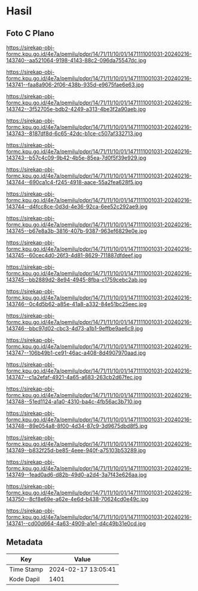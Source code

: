 # Hasil

## Foto C Plano

https://sirekap-obj-formc.kpu.go.id/4e7a/pemilu/pdpr/14/71/11/10/01/1471111001031-20240216-143740--aa521064-9198-4143-88c2-096da75547dc.jpg

https://sirekap-obj-formc.kpu.go.id/4e7a/pemilu/pdpr/14/71/11/10/01/1471111001031-20240216-143741--faa8a906-2f06-438b-935d-e9675fae6e63.jpg

https://sirekap-obj-formc.kpu.go.id/4e7a/pemilu/pdpr/14/71/11/10/01/1471111001031-20240216-143742--3f52705e-bdb2-4249-a313-4be3f2a90aeb.jpg

https://sirekap-obj-formc.kpu.go.id/4e7a/pemilu/pdpr/14/71/11/10/01/1471111001031-20240216-143743--8187df8d-6c65-42dc-b1ce-c507af332713.jpg

https://sirekap-obj-formc.kpu.go.id/4e7a/pemilu/pdpr/14/71/11/10/01/1471111001031-20240216-143743--b57c4c09-9b42-4b5e-85ea-7d0f5f39e929.jpg

https://sirekap-obj-formc.kpu.go.id/4e7a/pemilu/pdpr/14/71/11/10/01/1471111001031-20240216-143744--690ca1c4-f245-4918-aace-55a2fea628f5.jpg

https://sirekap-obj-formc.kpu.go.id/4e7a/pemilu/pdpr/14/71/11/10/01/1471111001031-20240216-143744--d4fcc8ce-0d3d-4e36-92ca-6ee52c292ae9.jpg

https://sirekap-obj-formc.kpu.go.id/4e7a/pemilu/pdpr/14/71/11/10/01/1471111001031-20240216-143745--b67e8a3b-3816-407b-9387-963ef6829e0e.jpg

https://sirekap-obj-formc.kpu.go.id/4e7a/pemilu/pdpr/14/71/11/10/01/1471111001031-20240216-143745--60cec4d0-26f3-4d81-8629-711887dfdeef.jpg

https://sirekap-obj-formc.kpu.go.id/4e7a/pemilu/pdpr/14/71/11/10/01/1471111001031-20240216-143745--bb2889d2-8e94-4945-8fba-c1759cebc2ab.jpg

https://sirekap-obj-formc.kpu.go.id/4e7a/pemilu/pdpr/14/71/11/10/01/1471111001031-20240216-143746--0c4d5b62-a85e-41a8-a332-84e51bc25eec.jpg

https://sirekap-obj-formc.kpu.go.id/4e7a/pemilu/pdpr/14/71/11/10/01/1471111001031-20240216-143746--bbc97d02-cbc3-4d73-a1b1-9effbe9ae6c9.jpg

https://sirekap-obj-formc.kpu.go.id/4e7a/pemilu/pdpr/14/71/11/10/01/1471111001031-20240216-143747--106b49b1-ce91-46ac-a408-8d4907970aad.jpg

https://sirekap-obj-formc.kpu.go.id/4e7a/pemilu/pdpr/14/71/11/10/01/1471111001031-20240216-143747--c1a2efaf-4921-4a65-a683-263cb2d67fec.jpg

https://sirekap-obj-formc.kpu.go.id/4e7a/pemilu/pdpr/14/71/11/10/01/1471111001031-20240216-143748--51ed1124-a1a0-4310-ba4c-4fb56ac3b710.jpg

https://sirekap-obj-formc.kpu.go.id/4e7a/pemilu/pdpr/14/71/11/10/01/1471111001031-20240216-143748--89e054a8-8f00-4d34-87c9-3d9675dbd8f5.jpg

https://sirekap-obj-formc.kpu.go.id/4e7a/pemilu/pdpr/14/71/11/10/01/1471111001031-20240216-143749--b832f25d-be85-4eee-940f-a75103b53289.jpg

https://sirekap-obj-formc.kpu.go.id/4e7a/pemilu/pdpr/14/71/11/10/01/1471111001031-20240216-143749--1ead0ad6-d82b-49d0-a2d4-3a7f43e626aa.jpg

https://sirekap-obj-formc.kpu.go.id/4e7a/pemilu/pdpr/14/71/11/10/01/1471111001031-20240216-143750--8cf8e69e-a62e-4e6d-b438-70624cd0e49c.jpg

https://sirekap-obj-formc.kpu.go.id/4e7a/pemilu/pdpr/14/71/11/10/01/1471111001031-20240216-143741--cd00d664-4a63-4909-a1e1-d4c49b31e0cd.jpg


## Metadata

| Key        | Value               |
| ---------- | ------------------- |
| Time Stamp | 2024-02-17 13:05:41 |
| Kode Dapil | 1401                |



